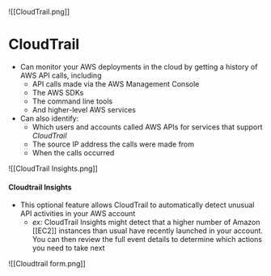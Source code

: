![[CloudTrail.png]]
# CloudTrail
- Can monitor your AWS deployments in the cloud by getting a history of AWS API calls, including
	- API calls made via the AWS Management Console
	- The AWS SDKs
	- The command line tools
	- And higher-level AWS services
- Can also identify:
	- Which users and accounts called AWS APIs for services that support *CloudTrail*
	- The source IP address the calls were made from
	- When the calls occurred

![[CloudTrail Insights.png]]
#### Cloudtrail Insights
- This optional feature allows CloudTrail to automatically detect unusual API activities in your AWS account
	- *ex:* CloudTrail Insights might detect that a higher number of Amazon [[EC2]] instances than usual have recently launched in your account. You can then review the full event details to determine which actions you need to take next
	

![[Cloudtrail form.png]]